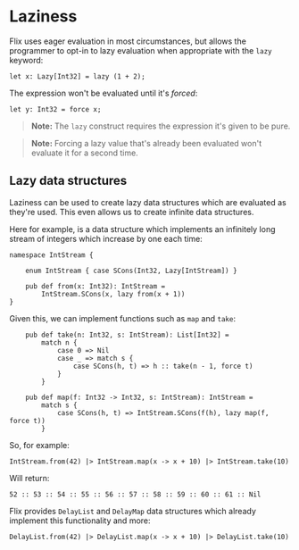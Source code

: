 # Laziness

Flix uses eager evaluation in most circumstances, but allows the programmer to opt-in to lazy evaluation when appropriate with the `lazy` keyword:

```flix
let x: Lazy[Int32] = lazy (1 + 2);
```

The expression won't be evaluated until it's *forced*:

```flix
let y: Int32 = force x;
```
> **Note:** The `lazy` construct requires the expression it's given to be pure.

> **Note:** Forcing a lazy value that's already been evaluated won't evaluate it for a second time.

## Lazy data structures

Laziness can be used to create lazy data structures which are evaluated as they're used. This even allows us to create infinite data structures.

Here for example, is a data structure which implements an infinitely long stream of integers which increase by one each time:

```flix
namespace IntStream {

    enum IntStream { case SCons(Int32, Lazy[IntStream]) }

    pub def from(x: Int32): IntStream = 
        IntStream.SCons(x, lazy from(x + 1))
}
```

Given this, we can implement functions such as `map` and `take`:

```flix
    pub def take(n: Int32, s: IntStream): List[Int32] =
        match n {
            case 0 => Nil
            case _ => match s {
                case SCons(h, t) => h :: take(n - 1, force t)
            }
        }

    pub def map(f: Int32 -> Int32, s: IntStream): IntStream =
        match s {
            case SCons(h, t) => IntStream.SCons(f(h), lazy map(f, force t))
        }
```

So, for example:

```flix
IntStream.from(42) |> IntStream.map(x -> x + 10) |> IntStream.take(10)
```

Will return:

```
52 :: 53 :: 54 :: 55 :: 56 :: 57 :: 58 :: 59 :: 60 :: 61 :: Nil  
```

Flix provides `DelayList` and `DelayMap` data structures which already implement this functionality and more:

```flix
DelayList.from(42) |> DelayList.map(x -> x + 10) |> DelayList.take(10)
```
